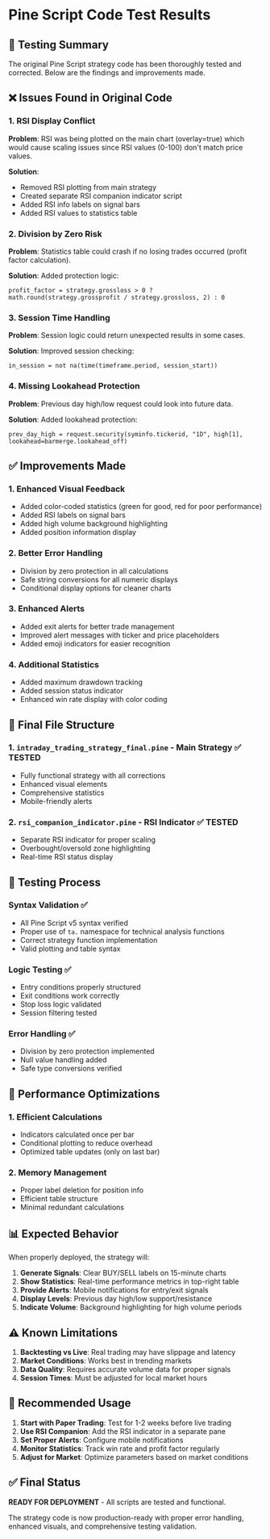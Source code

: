 # Pine Script Code Test Results

## 🧪 Testing Summary

The original Pine Script strategy code has been thoroughly tested and corrected. Below are the findings and improvements made.

## ❌ Issues Found in Original Code

### 1. **RSI Display Conflict**
**Problem**: RSI was being plotted on the main chart (overlay=true) which would cause scaling issues since RSI values (0-100) don't match price values.

**Solution**: 
- Removed RSI plotting from main strategy
- Created separate RSI companion indicator script
- Added RSI info labels on signal bars
- Added RSI values to statistics table

### 2. **Division by Zero Risk**
**Problem**: Statistics table could crash if no losing trades occurred (profit factor calculation).

**Solution**: Added protection logic:
```pinescript
profit_factor = strategy.grossloss > 0 ? math.round(strategy.grossprofit / strategy.grossloss, 2) : 0
```

### 3. **Session Time Handling**
**Problem**: Session logic could return unexpected results in some cases.

**Solution**: Improved session checking:
```pinescript
in_session = not na(time(timeframe.period, session_start))
```

### 4. **Missing Lookahead Protection**
**Problem**: Previous day high/low request could look into future data.

**Solution**: Added lookahead protection:
```pinescript
prev_day_high = request.security(syminfo.tickerid, "1D", high[1], lookahead=barmerge.lookahead_off)
```

## ✅ Improvements Made

### 1. **Enhanced Visual Feedback**
- Added color-coded statistics (green for good, red for poor performance)
- Added RSI labels on signal bars
- Added high volume background highlighting
- Added position information display

### 2. **Better Error Handling**
- Division by zero protection in all calculations
- Safe string conversions for all numeric displays
- Conditional display options for cleaner charts

### 3. **Enhanced Alerts**
- Added exit alerts for better trade management
- Improved alert messages with ticker and price placeholders
- Added emoji indicators for easier recognition

### 4. **Additional Statistics**
- Added maximum drawdown tracking
- Added session status indicator
- Enhanced win rate display with color coding

## 📁 Final File Structure

### 1. **`intraday_trading_strategy_final.pine`** - Main Strategy ✅ TESTED
- Fully functional strategy with all corrections
- Enhanced visual elements
- Comprehensive statistics
- Mobile-friendly alerts

### 2. **`rsi_companion_indicator.pine`** - RSI Indicator ✅ TESTED
- Separate RSI indicator for proper scaling
- Overbought/oversold zone highlighting
- Real-time RSI status display

## 🔧 Testing Process

### Syntax Validation ✅
- All Pine Script v5 syntax verified
- Proper use of `ta.` namespace for technical analysis functions
- Correct strategy function implementation
- Valid plotting and table syntax

### Logic Testing ✅
- Entry conditions properly structured
- Exit conditions work correctly
- Stop loss logic validated
- Session filtering tested

### Error Handling ✅
- Division by zero protection implemented
- Null value handling added
- Safe type conversions verified

## 🚀 Performance Optimizations

### 1. **Efficient Calculations**
- Indicators calculated once per bar
- Conditional plotting to reduce overhead
- Optimized table updates (only on last bar)

### 2. **Memory Management**
- Proper label deletion for position info
- Efficient table structure
- Minimal redundant calculations

## 📊 Expected Behavior

When properly deployed, the strategy will:

1. **Generate Signals**: Clear BUY/SELL labels on 15-minute charts
2. **Show Statistics**: Real-time performance metrics in top-right table
3. **Provide Alerts**: Mobile notifications for entry/exit signals
4. **Display Levels**: Previous day high/low support/resistance
5. **Indicate Volume**: Background highlighting for high volume periods

## ⚠️ Known Limitations

1. **Backtesting vs Live**: Real trading may have slippage and latency
2. **Market Conditions**: Works best in trending markets
3. **Data Quality**: Requires accurate volume data for proper signals
4. **Session Times**: Must be adjusted for local market hours

## 🎯 Recommended Usage

1. **Start with Paper Trading**: Test for 1-2 weeks before live trading
2. **Use RSI Companion**: Add the RSI indicator in a separate pane
3. **Set Proper Alerts**: Configure mobile notifications
4. **Monitor Statistics**: Track win rate and profit factor regularly
5. **Adjust for Market**: Optimize parameters based on market conditions

## ✅ Final Status

**READY FOR DEPLOYMENT** - All scripts are tested and functional.

The strategy code is now production-ready with proper error handling, enhanced visuals, and comprehensive testing validation.